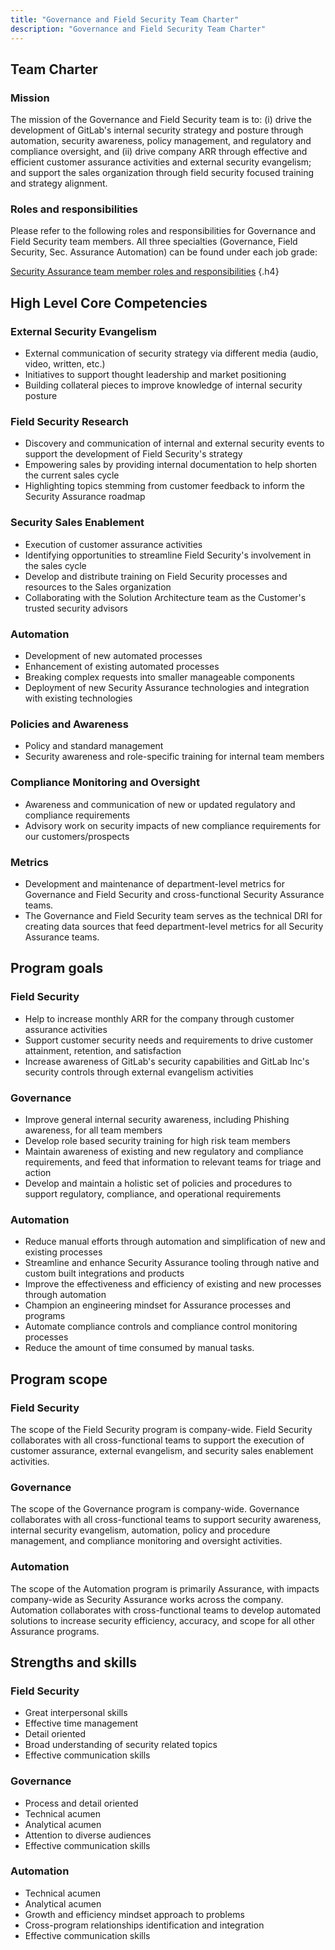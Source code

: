 ```yaml
---
title: "Governance and Field Security Team Charter"
description: "Governance and Field Security Team Charter"
---
```


## Team Charter

### Mission

The mission of the Governance and Field Security team is to: (i) drive the development of GitLab's internal security strategy and posture through automation, security awareness, policy management, and regulatory and compliance oversight, and (ii) drive company ARR through effective and efficient customer assurance activities and external security evangelism; and support the sales organization through field security focused training and strategy alignment.

### Roles and responsibilities

Please refer to the following roles and responsibilities for Governance and Field Security team members. All three specialties (Governance, Field Security, Sec. Assurance Automation) can be found under each job grade:

[Security Assurance team member roles and responsibilities](/job-families/security/security-assurance-job-family/)
{.h4}

## High Level Core Competencies

### External Security Evangelism

- External communication of security strategy via different media (audio, video, written, etc.)
- Initiatives to support thought leadership and market positioning
- Building collateral pieces to improve knowledge of internal security posture

### Field Security Research

- Discovery and communication of internal and external security events to support the development of Field Security's strategy
- Empowering sales by providing internal documentation to help shorten the current sales cycle
- Highlighting topics stemming from customer feedback to inform the Security Assurance roadmap

### Security Sales Enablement

- Execution of customer assurance activities
- Identifying opportunities to streamline Field Security's involvement in the sales cycle
- Develop and distribute training on Field Security processes and resources to the Sales organization
- Collaborating with the Solution Architecture team as the Customer's trusted security advisors

### Automation

- Development of new automated processes
- Enhancement of existing automated processes
- Breaking complex requests into smaller manageable components
- Deployment of new Security Assurance technologies and integration with existing technologies

### Policies and Awareness

- Policy and standard management
- Security awareness and role-specific training for internal team members

### Compliance Monitoring and Oversight

- Awareness and communication of new or updated regulatory and compliance requirements
- Advisory work on security impacts of new compliance requirements for our customers/prospects

### Metrics

- Development and maintenance of department-level metrics for Governance and Field Security and cross-functional Security Assurance teams.
- The Governance and Field Security team serves as the technical DRI for creating data sources that feed department-level metrics for all Security Assurance teams.

## Program goals

### Field Security

- Help to increase monthly ARR for the company through customer assurance activities
- Support customer security needs and requirements to drive customer attainment, retention, and satisfaction
- Increase awareness of GitLab's security capabilities and GitLab Inc's security controls through external evangelism activities

### Governance

- Improve general internal security awareness, including Phishing awareness, for all team members
- Develop role based security training for high risk team members
- Maintain awareness of existing and new regulatory and compliance requirements, and feed that information to relevant teams for triage and action
- Develop and maintain a holistic set of policies and procedures to support regulatory, compliance, and operational requirements

### Automation

- Reduce manual efforts through automation and simplification of new and existing processes
- Streamline and enhance Security Assurance tooling through native and custom built integrations and products
- Improve the effectiveness and efficiency of existing and new processes through automation
- Champion an engineering mindset for Assurance processes and programs
- Automate compliance controls and compliance control monitoring processes
- Reduce the amount of time consumed by manual tasks.

## Program scope

### Field Security

The scope of the Field Security program is company-wide. Field Security collaborates with all cross-functional teams to support the execution of customer assurance, external evangelism, and security sales enablement activities.

### Governance

The scope of the Governance program is company-wide. Governance collaborates with all cross-functional teams to support security awareness, internal security evangelism, automation, policy and procedure management, and compliance monitoring and oversight activities.

### Automation

The scope of the Automation program is primarily Assurance, with impacts company-wide as Security Assurance works across the company. Automation collaborates with cross-functional teams to develop automated solutions to increase security efficiency, accuracy, and scope for all other Assurance programs.

## Strengths and skills

### Field Security

- Great interpersonal skills
- Effective time management
- Detail oriented
- Broad understanding of security related topics
- Effective communication skills

### Governance

- Process and detail oriented
- Technical acumen
- Analytical acumen
- Attention to diverse audiences
- Effective communication skills

### Automation

- Technical acumen
- Analytical acumen
- Growth and efficiency mindset approach to problems
- Cross-program relationships identification and integration
- Effective communication skills
